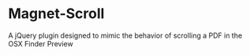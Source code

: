 Magnet-Scroll
=============

A jQuery plugin designed to mimic the behavior of scrolling a PDF in the OSX Finder Preview
